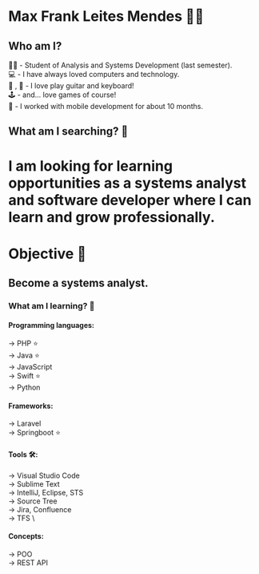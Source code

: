 # Max Frank Leites Mendes :man_technologist:


## Who am I?

:student: - Student of Analysis and Systems Development (last semester). \
:computer: - I have always loved computers and technology. \
:musical_keyboard: , :guitar: - I love play guitar and keyboard!\
:joystick: - and... love games of course! \
:iphone: - I worked with mobile development for about 10 months.

## What am I searching? :mag_right:

# I am looking for learning opportunities as a systems analyst and software developer where I can learn and grow professionally.

# Objective :dart:
## Become a systems analyst.

### What am I learning? :seedling:

#### Programming languages:

-> PHP :star: \
-> Java :star: \
-> JavaScript \
-> Swift :star: \
-> Python

#### Frameworks:

-> Laravel \
-> Springboot :star:

#### Tools :hammer_and_wrench::
-> Visual Studio Code \
-> Sublime Text \
-> IntelliJ, Eclipse, STS \
-> Source Tree \
-> Jira, Confluence \
-> TFS \

#### Concepts:

-> POO \
-> REST API
